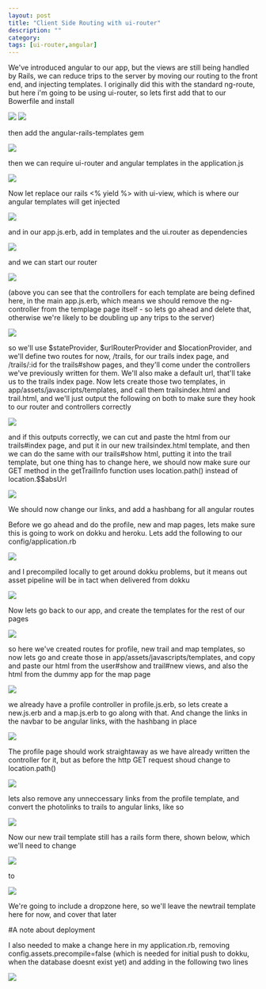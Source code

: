 ```yaml
---
layout: post
title: "Client Side Routing with ui-router"
description: ""
category: 
tags: [ui-router,angular]
---
```

We've introduced angular to our app, but the views are still being handled by Rails, we can reduce trips to the server by moving our routing to the front end, and injecting templates. I originally did this with the standard ng-route, but here i'm going to be using ui-router, so lets first add that to our Bowerfile and install

<img src="http://salterhebble.com/blogpics/ui1.jpg">

<img src="http://salterhebble.com/blogpics/ui2.jpg">

then add the angular-rails-templates gem 

<img src="http://salterhebble.com/blogpics/uigem.jpg">

then we can require ui-router and angular templates in the application.js


<img src="http://salterhebble.com/blogpics/ui3.jpg">

Now let replace our rails <% yield %> with ui-view, which is where our angular templates will get injected

<img src="http://salterhebble.com/blogpics/ui4.jpg">

and in our app.js.erb, add in templates and the ui.router as dependencies

<img src="http://salterhebble.com/blogpics/ui5.jpg">

and we can start our router 

<img src="http://salterhebble.com/blogpics/ui6.jpg">

(above you can see that the controllers for each template are being defined here, in the main app.js.erb, which means we should remove the ng-controller from the templage page itself - so lets go ahead and delete that, otherwise we're likely to be doubling up any trips to the server)

<img src="http://salterhebble.com/blogpics/remove.jpg">

so we'll use $stateProvider, $urlRouterProvider and $locationProvider, and we'll define two routes for now, /trails, for our trails index page, and /trails/:id for the trails#show pages, and they'll come under the controllers we've previously written for them. We'll also make a default url, that'll take us to the trails index page. Now lets create those two templates, in app/assets/javascripts/templates, and call them trailsindex.html and trail.html, and we'll just output the following on both to make sure they hook to our router and controllers correctly

<img src="http://salterhebble.com/blogpics/ui7.jpg">

and if this outputs correctly, we can cut and paste the html from our trails#index page, and put it in our new trailsindex.html template, and then we can do the same with our trails#show html, putting it into the trail template, but one thing has to change here, we should now make sure our GET method in the getTrailInfo function uses location.path() instead of location.$$absUrl

<img src="http://salterhebble.com/blogpics/ui8.jpg">

We should now change our links, and add a hashbang for all angular routes

Before we go ahead and do the profile, new and map pages, lets make sure this is going to work on dokku and heroku. Lets add the following to our config/application.rb

<img src="http://salterhebble.com/blogpics/ui9.jpg">

and I precompiled locally to get around dokku problems, but it means out asset pipeline will be in tact when delivered from dokku

<img src="http://salterhebble.com/blogpics/ui10.jpg">

Now lets go back to our app, and create the templates for the rest of our pages

<img src="http://salterhebble.com/blogpics/ui12.jpg">

so here we've created routes for profile, new trail and map templates, so now lets go and create those in app/assets/javascripts/templates, and copy and paste our html from the user#show and trail#new views, and also the html from the dummy app for the map page

<img src="http://salterhebble.com/blogpics/ui13.jpg">

we already have a profile controller in profile.js.erb, so lets create a new.js.erb and a map.js.erb to go along with that. And change the links in the navbar to be angular links, with the hashbang in place

<img src="http://salterhebble.com/blogpics/ui14.jpg">

The profile page should work straightaway as we have already written the controller for it, but as before the http GET request shoud change to location.path()

<img src="http://salterhebble.com/blogpics/ui15.jpg">

lets also remove any unneccessary links from the profile template, and convert the photolinks to trails to angular links, like so

<img src="http://salterhebble.com/blogpics/lastone.jpg">


Now our new trail template still has a rails form there, shown below, which we'll need to change

<img src="http://salterhebble.com/blogpics/railsform.jpg">

to 

<img src="http://salterhebble.com/blogpics/angform.jpg">

We're going to include a dropzone here, so we'll leave the newtrail template here for now, and cover that later

#A note about deployment

I also needed to make a change here in my application.rb, removing config.assets.precompile=false (which is needed for initial push to dokku, when the database doesnt exist yet) and adding in the following two lines

<img src="http://salterhebble.com/blogpics/precompile.jpg">







